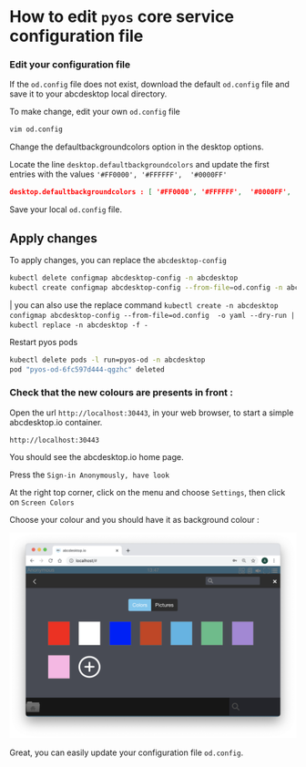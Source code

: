 # How to edit `pyos` core service configuration file 


### Edit your configuration file 

If the `od.config` file does not exist, download the default `od.config` file and save it to your abcdesktop local directory.

To make change, edit your own `od.config` file

```bash
vim od.config 
```



Change the defaultbackgroundcolors option in the desktop options.

Locate the line `desktop.defaultbackgroundcolors` and update the first entries with the values `'#FF0000', '#FFFFFF',  '#0000FF' `

```json
desktop.defaultbackgroundcolors : [ '#FF0000', '#FFFFFF',  '#0000FF', '#CD3C14', '#4BB4E6', '#50BE87', '#A885D8', '#FFB4E6' ]
```

Save your local `od.config` file.


## Apply changes 

To apply changes, you can replace the `abcdesktop-config`

```bash
kubectl delete configmap abcdesktop-config -n abcdesktop
kubectl create configmap abcdesktop-config --from-file=od.config -n abcdesktop
```


| you can also use the replace command `kubectl create -n abcdesktop configmap abcdesktop-config --from-file=od.config  -o yaml --dry-run | kubectl replace -n abcdesktop -f - `



Restart pyos pods

```bash
kubectl delete pods -l run=pyos-od -n abcdesktop
pod "pyos-od-6fc597d444-qgzhc" deleted
```

### Check that the new colours are presents in front :

Open the url `http://localhost:30443`, in your web browser, to start a simple abcdesktop.io container. 

```
http://localhost:30443
```

You should see the abcdesktop.io home page.

Press the `Sign-in Anonymously, have look`

At the right top corner, click on the menu and choose `Settings`, then click on `Screen Colors`

Choose your colour and you should have it as background colour :

![newbackgroundcolors](img/newbackgroundcolors.png)

Great, you can easily update your configuration file `od.config`. 

